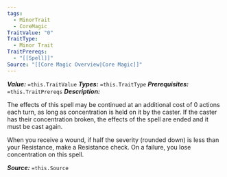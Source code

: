 ```yaml
---
tags:
  - MinorTrait
  - CoreMagic
TraitValue: "0"
TraitType:
  - Minor Trait
TraitPrereqs:
  - "[[Spell]]"
Source: "[[Core Magic Overview|Core Magic]]"
---
```

***Value:*** `=this.TraitValue`
***Types:*** `=this.TraitType`
***Prerequisites:*** `=this.TraitPrereqs`
***Description:***

The effects of this spell may be continued at an additional cost of 0 actions each turn, as long as concentration is held on it by the caster. If the caster has their concentration broken, the effects of the spell are ended and it must be cast again. 

When you receive a wound, if half the severity (rounded down) is less than your Resistance, make a Resistance check. On a failure, you lose concentration on this spell.

***Source:*** `=this.Source`